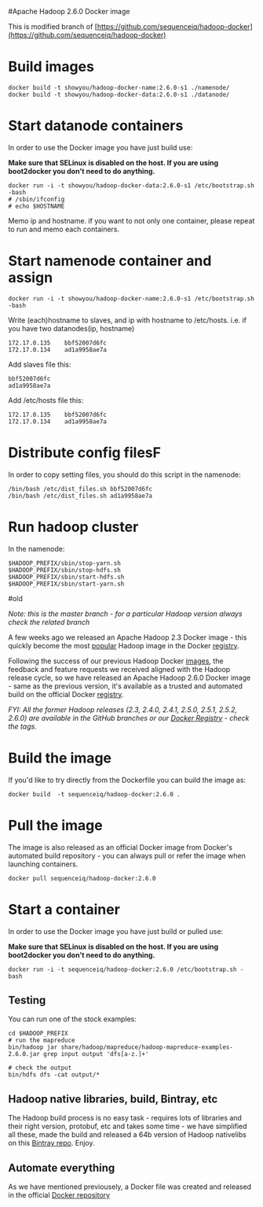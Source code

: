 #Apache Hadoop 2.6.0 Docker image

This is modified branch of [https://github.com/sequenceiq/hadoop-docker](https://github.com/sequenceiq/hadoop-docker)

# Build images

```
docker build -t showyou/hadoop-docker-name:2.6.0-s1 ./namenode/
docker build -t showyou/hadoop-docker-data:2.6.0-s1 ./datanode/
```

# Start datanode containers

In order to use the Docker image you have just build use:

**Make sure that SELinux is disabled on the host. If you are using boot2docker you don't need to do anything.**

```
docker run -i -t showyou/hadoop-docker-data:2.6.0-s1 /etc/bootstrap.sh -bash
# /sbin/ifconfig
# echo $HOSTNAME
```
Memo ip and hostname.
if you want to not only one container, please repeat to run and memo each containers.

# Start namenode container and assign
```
docker run -i -t showyou/hadoop-docker-name:2.6.0-s1 /etc/bootstrap.sh -bash
```
Write (each)hostname to slaves, and ip with hostname to /etc/hosts.
i.e. if you have two datanodes(ip, hostname)
```
172.17.0.135    bbf52007d6fc
172.17.0.134    ad1a9958ae7a
```
Add slaves file this:
```
bbf52007d6fc
ad1a9958ae7a
```
Add /etc/hosts file this:
```
172.17.0.135    bbf52007d6fc
172.17.0.134    ad1a9958ae7a
```

# Distribute config filesF
In order to copy setting files, you should do this script in the namenode:
```
/bin/bash /etc/dist_files.sh bbf52007d6fc
/bin/bash /etc/dist_files.sh ad1a9958ae7a
```

# Run hadoop cluster
In the namenode:
```
$HADOOP_PREFIX/sbin/stop-yarn.sh
$HADOOP_PREFIX/sbin/stop-hdfs.sh
$HADOOP_PREFIX/sbin/start-hdfs.sh
$HADOOP_PREFIX/sbin/start-yarn.sh

```

#old

_Note: this is the master branch - for a particular Hadoop version always check the related branch_

A few weeks ago we released an Apache Hadoop 2.3 Docker image - this quickly become the most [popular](https://registry.hub.docker.com/search?q=hadoop&s=downloads) Hadoop image in the Docker [registry](https://registry.hub.docker.com/).


Following the success of our previous Hadoop Docker [images](https://registry.hub.docker.com/u/sequenceiq/hadoop-docker/), the feedback and feature requests we received aligned with the Hadoop release cycle, so we have released an Apache Hadoop 2.6.0 Docker image - same as the previous version, it's available as a trusted and automated build on the official Docker [registry](https://registry.hub.docker.com/).


_FYI: All the former Hadoop releases (2.3, 2.4.0, 2.4.1, 2.5.0, 2.5.1, 2.5.2, 2.6.0) are available in the GitHub branches or our [Docker Registry](https://registry.hub.docker.com/u/sequenceiq/hadoop-docker/) - check the tags._

# Build the image

If you'd like to try directly from the Dockerfile you can build the image as:

```
docker build  -t sequenceiq/hadoop-docker:2.6.0 .
```
# Pull the image

The image is also released as an official Docker image from Docker's automated build repository - you can always pull or refer the image when launching containers.

```
docker pull sequenceiq/hadoop-docker:2.6.0
```

# Start a container

In order to use the Docker image you have just build or pulled use:

**Make sure that SELinux is disabled on the host. If you are using boot2docker you don't need to do anything.**

```
docker run -i -t sequenceiq/hadoop-docker:2.6.0 /etc/bootstrap.sh -bash
```

## Testing

You can run one of the stock examples:

```
cd $HADOOP_PREFIX
# run the mapreduce
bin/hadoop jar share/hadoop/mapreduce/hadoop-mapreduce-examples-2.6.0.jar grep input output 'dfs[a-z.]+'

# check the output
bin/hdfs dfs -cat output/*
```

## Hadoop native libraries, build, Bintray, etc

The Hadoop build process is no easy task - requires lots of libraries and their right version, protobuf, etc and takes some time - we have simplified all these, made the build and released a 64b version of Hadoop nativelibs on this [Bintray repo](https://bintray.com/sequenceiq/sequenceiq-bin/hadoop-native-64bit/2.6.0/view/files). Enjoy.

## Automate everything

As we have mentioned previousely, a Docker file was created and released in the official [Docker repository](https://registry.hub.docker.com/u/sequenceiq/hadoop-docker/)

